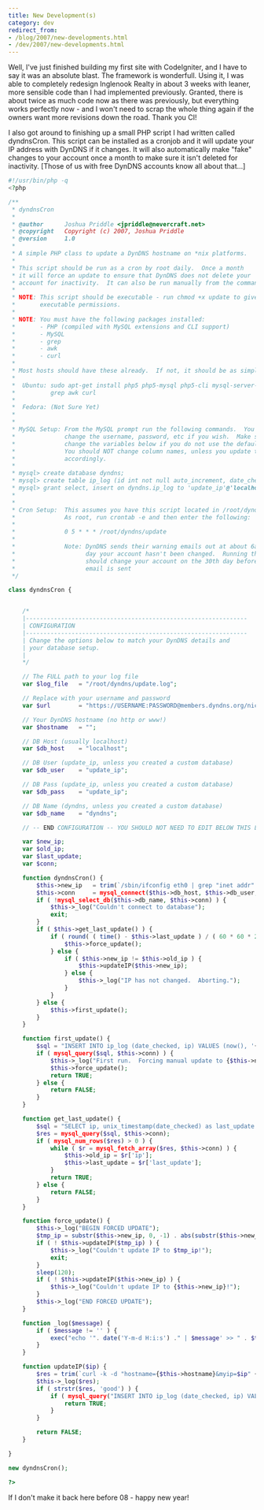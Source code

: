 ```yaml
---
title: New Development(s)
category: dev
redirect_from:
- /blog/2007/new-developments.html
- /dev/2007/new-developments.html
---
```


Well, I've just finished building my first site with CodeIgniter, and I have
to say it was an absolute blast. The framework is wonderfull. Using it, I was
able to completely redesign Inglenook Realty in about 3 weeks with leaner,
more sensible code than I had implemented previously. Granted, there is about
twice as much code now as there was previously, but everything works perfectly
now - and I won't need to scrap the whole thing again if the owners want more
revisions down the road. Thank you CI!

I also got around to finishing up a small PHP script I had written called
dyndnsCron. This script can be installed as a cronjob and it will update your
IP address with DynDNS if it changes. It will also automatically make "fake"
changes to your account once a month to make sure it isn't deleted for
inactivity. [Those of us with free DynDNS accounts know all about that...]

```php
#!/usr/bin/php -q
<?php

/**
 * dyndnsCron
 *
 * @author		Joshua Priddle <jpriddle@nevercraft.net>
 * @copyright	Copyright (c) 2007, Joshua Priddle
 * @version 	1.0
 *
 * A simple PHP class to update a DynDNS hostname on *nix platforms.
 *
 * This script should be run as a cron by root daily.  Once a month
 * it will force an update to ensure that DynDNS does not delete your
 * account for inactivity.  It can also be run manually from the command line.
 *
 * NOTE: This script should be executable - run chmod +x update to give it
 *		 executable permissions.
 *
 * NOTE: You must have the following packages installed:
 *		 - PHP (compiled with MySQL extensions and CLI support)
 *		 - MySQL
 *		 - grep
 *		 - awk
 *		 - curl
 *
 * Most hosts should have these already.  If not, it should be as simple as:
 *
 *	Ubuntu: sudo apt-get install php5 php5-mysql php5-cli mysql-server-5.0 \
 *			grep awk curl
 *
 *	Fedora: (Not Sure Yet)
 *
 * 
 * MySQL Setup: From the MySQL prompt run the following commands.  You can
 * 				change the username, password, etc if you wish.  Make sure to 
 *				change the variables below if you do not use the defaults!
 *				You should NOT change column names, unless you update the script
 * 				accordingly.
 *
 * mysql> create database dyndns;
 * mysql> create table ip_log (id int not null auto_increment, date_checked date not null, ip varchar(15) not null, primary key (id));
 * mysql> grant select, insert on dyndns.ip_log to 'update_ip'@'localhost' identified by 'update_ip;
 *
 *
 * Cron Setup:  This assumes you have this script located in /root/dyndns
 *				As root, run crontab -e and then enter the following:
 *				
 *				0 5 * * * /root/dyndns/update
 *
 *				Note: DynDNS sends their warning emails out at about 6am on the 30th
 * 					  day your account hasn't been changed.  Running the cron at 5am
 *					  should change your account on the 30th day before their warning
 *					  email is sent
 */

class dyndnsCron {


	/*
	|---------------------------------------------------------------
	| CONFIGURATION
	|---------------------------------------------------------------
	| Change the options below to match your DynDNS details and
	| your database setup.
	|
	*/

	// The FULL path to your log file
	var $log_file 	= "/root/dyndns/update.log";

	// Replace with your username and password
	var $url 		= "https://USERNAME:PASSWORD@members.dyndns.org/nic/update";

	// Your DynDNS hostname (no http or www!)
	var $hostname 	= "";

	// DB Host (usually localhost)
	var $db_host	= "localhost";

	// DB User (update_ip, unless you created a custom database)
	var $db_user	= "update_ip";

	// DB Pass (update_ip, unless you created a custom database)
	var $db_pass	= "update_ip";

	// DB Name (dyndns, unless you created a custom database)
	var $db_name	= "dyndns";

	// -- END CONFIGURATION -- YOU SHOULD NOT NEED TO EDIT BELOW THIS LINE

	var $new_ip;
	var $old_ip;
	var $last_update;
	var $conn;

	function dyndnsCron() {
		$this->new_ip 	= trim(`/sbin/ifconfig eth0 | grep "inet addr" | awk '{print $2}' | awk -F: '{print $2}'`);
		$this->conn 	= mysql_connect($this->db_host, $this->db_user, $this->db_pass);
		if ( !mysql_select_db($this->db_name, $this->conn) ) {
			$this->_log("Couldn't connect to database");
			exit;
		}
		if ( $this->get_last_update() ) {
			if ( round( ( time() - $this->last_update ) / ( 60 * 60 * 24 ) ) > 29 ) {
				$this->force_update();
			} else {
				if ( $this->new_ip != $this->old_ip ) { 
					$this->updateIP($this->new_ip);
				} else {
					$this->_log("IP has not changed.  Aborting.");
				}
			}
		} else {
			$this->first_update();
		}
	}

	function first_update() {
		$sql = "INSERT INTO ip_log (date_checked, ip) VALUES (now(), '{$this->new_ip}')";
		if ( mysql_query($sql, $this->conn) ) { 
			$this->_log("First run.  Forcing manual update to {$this->new_ip}");
			$this->force_update();
			return TRUE;
		} else {
			return FALSE;
		}
	}

	function get_last_update() {
		$sql = "SELECT ip, unix_timestamp(date_checked) as last_update FROM ip_log ORDER BY date_checked DESC LIMIT 1";
		$res = mysql_query($sql, $this->conn);
		if ( mysql_num_rows($res) > 0 ) {
			while ( $r = mysql_fetch_array($res, $this->conn) ) { 
				$this->old_ip = $r['ip'];
				$this->last_update = $r['last_update'];
			}
			return TRUE;
		} else { 
			return FALSE;
		}
	}

	function force_update() {
		$this->_log("BEGIN FORCED UPDATE");
		$tmp_ip = substr($this->new_ip, 0, -1) . abs(substr($this->new_ip, -1) - 1);
		if ( ! $this->updateIP($tmp_ip) ) {
			$this->_log("Couldn't update IP to $tmp_ip!");
			exit;
		}
		sleep(120);
		if ( ! $this->updateIP($this->new_ip) ) {
			$this->_log("Couldn't update IP to {$this->new_ip}!");
		}
		$this->_log("END FORCED UPDATE");
	}

	function _log($message) {
		if ( $message != '' ) {
			exec("echo '". date('Y-m-d H:i:s') ." | $message' >> " . $this->log_file);
		}
	}

	function updateIP($ip) {
		$res = trim(`curl -k -d "hostname={$this->hostname}&myip=$ip" {$this->url} 2> /dev/null`);
		$this->_log($res);
		if ( strstr($res, 'good') ) {
			if ( mysql_query("INSERT INTO ip_log (date_checked, ip) VALUES (now(), '$ip')", $this->conn) ) {
				return TRUE;
			} 
		} 

		return FALSE;
	}

}

new dyndnsCron();

?>
```

If I don't make it back here before 08 - happy new year!
